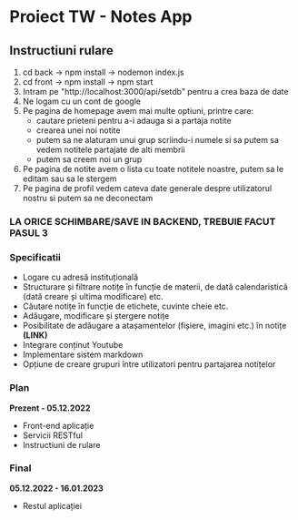 # Proiect TW - Notes App

## Instructiuni rulare

1. cd back -> npm install -> nodemon index.js
2. cd front -> npm install -> npm start
3. Intram pe "http://localhost:3000/api/setdb" pentru a crea baza de date
4. Ne logam cu un cont de google
5. Pe pagina de homepage avem mai multe optiuni, printre care:
   - cautare prieteni pentru a-i adauga si a partaja notite
   - crearea unei noi notite
   - putem sa ne alaturam unui grup scriindu-i numele si sa putem sa vedem notitele partajate de alti membrii
   - putem sa creem noi un grup
6. Pe pagina de notite avem o lista cu toate notitele noastre, putem sa le editam sau sa le stergem
7. Pe pagina de profil vedem cateva date generale despre utilizatorul nostru si putem sa ne deconectam

### LA ORICE SCHIMBARE/SAVE IN BACKEND, TREBUIE FACUT PASUL 3

### Specificatii

- Logare cu adresă instituțională
- Structurare și filtrare notițe în funcție de materii, de dată calendaristică (dată creare și ultima modificare) etc.
- Căutare notițe în funcție de etichete, cuvinte cheie etc.
- Adăugare, modificare și ștergere notițe
- Posibilitate de adăugare a atașamentelor (fișiere, imagini etc.) în notițe **(LINK)**
- Integrare conținut Youtube
- Implementare sistem markdown
- Opțiune de creare grupuri între utilizatori pentru partajarea notițelor

### Plan

**Prezent - 05.12.2022**

- Front-end aplicație
- Servicii RESTful
- Instructiuni de rulare

### Final

**05.12.2022 - 16.01.2023**

- Restul aplicației
